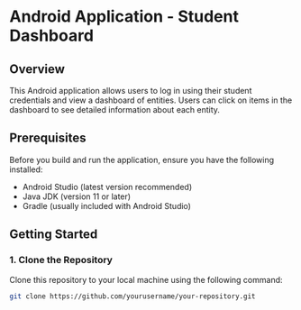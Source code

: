 # Android Application - Student Dashboard

## Overview
This Android application allows users to log in using their student credentials and view a dashboard of entities. Users can click on items in the dashboard to see detailed information about each entity.

## Prerequisites
Before you build and run the application, ensure you have the following installed:
- Android Studio (latest version recommended)
- Java JDK (version 11 or later)
- Gradle (usually included with Android Studio)

## Getting Started

### 1. Clone the Repository
Clone this repository to your local machine using the following command:
```bash
git clone https://github.com/yourusername/your-repository.git
